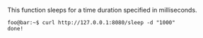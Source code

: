 This function sleeps for a time duration specified in milliseconds.

```shell
foo@bar:~$ curl http://127.0.0.1:8080/sleep -d "1000"
done!
```
